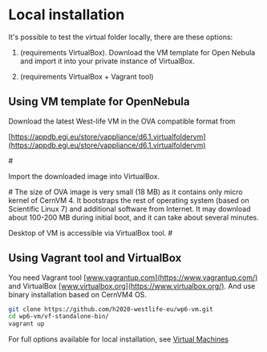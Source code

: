 # Local installation

It's possible to test the virtual folder locally, there are these options:

1. (requirements VirtualBox). 
Download the VM template for Open Nebula and import it into your private instance of VirtualBox.


1. (requirements VirtualBox + Vagrant tool)


## Using VM template for OpenNebula

Download the latest West-life VM in the OVA compatible format from

[https://appdb.egi.eu/store/vappliance/d6.1.virtualfoldervm](https://appdb.egi.eu/store/vappliance/d6.1.virtualfoldervm)

#[](../../.gitbook/assets/downloadappdb.gif)

Import the downloaded image into VirtualBox.

#[](../../.gitbook/assets/importvm2.gif)
The size of OVA image is very small (18 MB) as it contains only micro kernel of CernVM 4.
It bootstraps the rest of operating system (based on Scientific Linux 7) and 
additional software from Internet. It may download about 100-200 MB during initial boot, 
and it can take about several minutes.

Desktop of VM is accessible via VirtualBox tool.
#[](../../.gitbook/assets/vmdesktop.gif)

## Using Vagrant tool and VirtualBox

You need Vagrant tool [www.vagrantup.com](https://www.vagrantup.com/) and VirtualBox [www.virtualbox.org](https://www.virtualbox.org/).
And use binary installation based on CernVM4 OS. 
```bash
git clone https://github.com/h2020-westlife-eu/wp6-vm.git
cd wp6-vm/vf-standalone-bin/
vagrant up
```
For full options available for local installation, see [Virtual Machines](../../virtual-machines.md) 